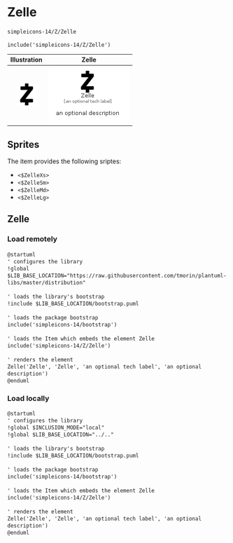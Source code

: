 # Zelle


```text
simpleicons-14/Z/Zelle
```

```text
include('simpleicons-14/Z/Zelle')
```



| Illustration | Zelle |
| :---: | :---: |
| ![illustration for Illustration](../../simpleicons-14/Z/Zelle.png) | ![illustration for Zelle](../../simpleicons-14/Z/Zelle.Local.png) |



## Sprites
The item provides the following sriptes:

- `<$ZelleXs>`
- `<$ZelleSm>`
- `<$ZelleMd>`
- `<$ZelleLg>`





## Zelle

### Load remotely
```plantuml
@startuml
' configures the library
!global $LIB_BASE_LOCATION="https://raw.githubusercontent.com/tmorin/plantuml-libs/master/distribution"

' loads the library's bootstrap
!include $LIB_BASE_LOCATION/bootstrap.puml

' loads the package bootstrap
include('simpleicons-14/bootstrap')

' loads the Item which embeds the element Zelle
include('simpleicons-14/Z/Zelle')

' renders the element
Zelle('Zelle', 'Zelle', 'an optional tech label', 'an optional description')
@enduml
```

### Load locally
```plantuml
@startuml
' configures the library
!global $INCLUSION_MODE="local"
!global $LIB_BASE_LOCATION="../.."

' loads the library's bootstrap
!include $LIB_BASE_LOCATION/bootstrap.puml

' loads the package bootstrap
include('simpleicons-14/bootstrap')

' loads the Item which embeds the element Zelle
include('simpleicons-14/Z/Zelle')

' renders the element
Zelle('Zelle', 'Zelle', 'an optional tech label', 'an optional description')
@enduml
```

